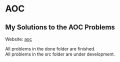 # AOC 
## My Solutions to the AOC Problems
Website: [aoc](https://adventofcode.com/)

All problems in the done folder are finished.  
All problems in the src folder are under development.